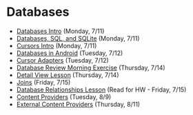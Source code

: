 # Databases

- [Databases Intro](https://github.com/ga-adi-nyc/Course-Materials/tree/master/lessons/databases/databases-intro) (Monday, 7/11)
- [Databases, SQL, and SQLite](https://github.com/ga-adi-nyc/Course-Materials/tree/master/lessons/databases/sqlite-lesson) (Monday, 7/11)
- [Cursors Intro](https://github.com/ga-adi-nyc/Course-Materials/tree/master/lessons/databases/cursors-intro) (Monday, 7/11)
- [Databases in Android](https://github.com/ga-adi-nyc/Course-Materials/tree/master/lessons/databases/databases-in-android) (Tuesday, 7/12)
- [Cursor Adapters](https://github.com/ga-adi-nyc/Course-Materials/tree/master/lessons/databases/cursor-adapters-lesson) (Tuesday, 7/12)
- [Database Review Morning Exercise](https://github.com/ga-adi-nyc/Course-Materials/tree/master/lessons/databases/databases-review-morning-exercise) (Thursday, 7/14)
- [Detail View Lesson](https://github.com/ga-adi-nyc/Course-Materials/tree/master/lessons/databases/detailed-view-lesson) (Thursday, 7/14)
- [Joins](https://github.com/ga-adi-nyc/Course-Materials/tree/master/lessons/databases/joins-lesson) (Friday, 7/15)
- [Database Relationships Lesson](https://github.com/ga-adi-nyc/Course-Materials/tree/master/lessons/databases/database-relationships-lesson) (Read for HW - Friday, 7/15)
- [Content Providers](https://github.com/ga-adi-nyc/Course-Materials/tree/master/lessons/databases/content-provider-lesson) (Tuesday, 8/9)
- [External Content Providers](https://github.com/ga-adi-nyc/Course-Materials/tree/master/lessons/databases/external-content-providers-lesson) (Thursday, 8/11)
